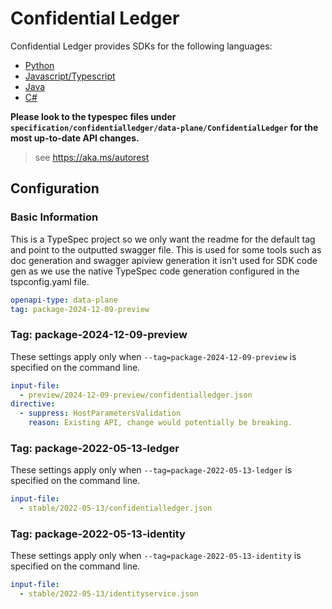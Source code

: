 # Confidential Ledger

Confidential Ledger provides SDKs for the following languages:

- [Python](https://github.com/Azure/azure-sdk-for-python/tree/main/sdk/confidentialledger/azure-confidentialledger/azure/confidentialledger)
- [Javascript/Typescript](https://github.com/Azure/azure-sdk-for-js/blob/main/sdk/confidentialledger/confidential-ledger-rest/swagger/README.md)
- [Java](https://github.com/Azure/azure-sdk-for-java/blob/main/sdk/confidentialledger/azure-security-confidentialledger/swagger/README.md)
- [C#](https://github.com/Azure/azure-sdk-for-net/blob/main/sdk/confidentialledger/Azure.Security.ConfidentialLedger/src/autorest.md)

**Please look to the typespec files under `specification/confidentialledger/data-plane/ConfidentialLedger` for the most up-to-date API changes.**

> see https://aka.ms/autorest

## Configuration

### Basic Information

This is a TypeSpec project so we only want the readme for the default tag and point to the outputted swagger file.
This is used for some tools such as doc generation and swagger apiview generation it isn't used for SDK code gen as we
use the native TypeSpec code generation configured in the tspconfig.yaml file.

```yaml
openapi-type: data-plane
tag: package-2024-12-09-preview
```

### Tag: package-2024-12-09-preview

These settings apply only when `--tag=package-2024-12-09-preview` is specified on the command line.

```yaml $(tag) == 'package-2024-12-09-preview'
input-file:
  - preview/2024-12-09-preview/confidentialledger.json
directive:
  - suppress: HostParametersValidation
    reason: Existing API, change would potentially be breaking.
```

### Tag: package-2022-05-13-ledger

These settings apply only when `--tag=package-2022-05-13-ledger` is specified on the command line.

```yaml $(tag) == 'package-2022-05-13-ledger'
input-file:
  - stable/2022-05-13/confidentialledger.json
```

### Tag: package-2022-05-13-identity

These settings apply only when `--tag=package-2022-05-13-identity` is specified on the command line.

```yaml $(tag) == 'package-2022-05-13-identity'
input-file:
  - stable/2022-05-13/identityservice.json
```

